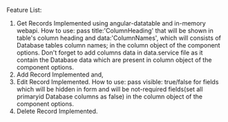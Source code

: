 Feature List:
1. Get Records Implemented using angular-datatable and in-memory webapi.
    How to use: pass title:'ColumnHeading' that will be shown in table's column heading and data:'ColumnNames', which will consists of Database tables column names; in the column object of the component options. Don't forget to add columns data in data.service file as it contain the Database data which are present in column object of the component options.
2. Add Record Implemented and,
3. Edit Record Implemented.
    How to use: pass visible: true/false for fields which will be hidden in form and will be not-required fields(set all primaryid Database columns as false) in the column object of the component options.
4. Delete Record Implemented.